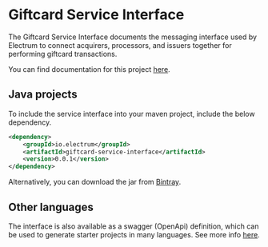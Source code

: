 # Giftcard Service Interface

The Giftcard Service Interface documents the messaging interface used by Electrum to connect acquirers, processors, and issuers together for performing giftcard transactions.

You can find documentation for this project [here](https://electrumpayments.github.io/giftcard-service-interface-docs/).

## Java projects

To include the service interface into your maven project, include the below dependency.

```xml
<dependency>
    <groupId>io.electrum</groupId>
    <artifactId>giftcard-service-interface</artifactId>
    <version>0.0.1</version>
</dependency>
```

Alternatively, you can download the jar from [Bintray](https://bintray.com/electrumpayments/java-open-source/giftcard-service-interface).

## Other languages

The interface is also available as a swagger (OpenApi) definition, which can be used to generate starter projects in many languages. See more info [here](https://electrumpayments.github.io/giftcard-service-interface-docs/specification/swagger).

